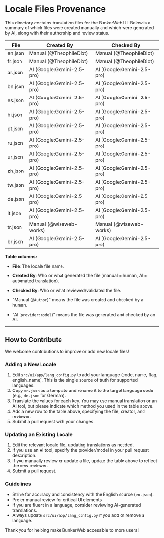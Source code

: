 # Locale Files Provenance

This directory contains translation files for the BunkerWeb UI. Below is a summary of which files were created manually and which were generated by AI, along with their authorship and review status.

| File    | Created By                 | Checked By                 |
| ------- | -------------------------- | -------------------------- |
| en.json | Manual (@TheophileDiot)    | Manual (@TheophileDiot)    |
| fr.json | Manual (@TheophileDiot)    | Manual (@TheophileDiot)    |
| ar.json | AI (Google:Gemini-2.5-pro) | AI (Google:Gemini-2.5-pro) |
| bn.json | AI (Google:Gemini-2.5-pro) | AI (Google:Gemini-2.5-pro) |
| es.json | AI (Google:Gemini-2.5-pro) | AI (Google:Gemini-2.5-pro) |
| hi.json | AI (Google:Gemini-2.5-pro) | AI (Google:Gemini-2.5-pro) |
| pt.json | AI (Google:Gemini-2.5-pro) | AI (Google:Gemini-2.5-pro) |
| ru.json | AI (Google:Gemini-2.5-pro) | AI (Google:Gemini-2.5-pro) |
| ur.json | AI (Google:Gemini-2.5-pro) | AI (Google:Gemini-2.5-pro) |
| zh.json | AI (Google:Gemini-2.5-pro) | AI (Google:Gemini-2.5-pro) |
| tw.json | AI (Google:Gemini-2.5-pro) | AI (Google:Gemini-2.5-pro) |
| de.json | AI (Google:Gemini-2.5-pro) | AI (Google:Gemini-2.5-pro) |
| it.json | AI (Google:Gemini-2.5-pro) | AI (Google:Gemini-2.5-pro) |
| tr.json | Manual (@wiseweb-works)    | Manual (@wiseweb-works)    |
| br.json | AI (Google:Gemini-2.5-pro) | AI (Google:Gemini-2.5-pro) |

**Table columns:**
- **File**: The locale file name.
- **Created By**: Who or what generated the file (manual = human, AI = automated translation).
- **Checked By**: Who or what reviewed/validated the file.

- "Manual (`@Author`)" means the file was created and checked by a human.
- "AI (`provider:model`)" means the file was generated and checked by an AI.

---

## How to Contribute

We welcome contributions to improve or add new locale files!

### Adding a New Locale
1. Edit `src/ui/app/lang_config.py` to add your language (code, name, flag, english_name). This is the single source of truth for supported languages.
2. Copy `en.json` as a template and rename it to the target language code (e.g., `de.json` for German).
3. Translate the values for each key. You may use manual translation or an AI tool, but please indicate which method you used in the table above.
4. Add a new row to the table above, specifying the file, creator, and reviewer.
5. Submit a pull request with your changes.

### Updating an Existing Locale
1. Edit the relevant locale file, updating translations as needed.
2. If you use an AI tool, specify the provider/model in your pull request description.
3. If you manually review or update a file, update the table above to reflect the new reviewer.
4. Submit a pull request.

### Guidelines
- Strive for accuracy and consistency with the English source (`en.json`).
- Prefer manual review for critical UI elements.
- If you are fluent in a language, consider reviewing AI-generated translations.
- Always update `src/ui/app/lang_config.py` if you add or remove a language.

Thank you for helping make BunkerWeb accessible to more users!
